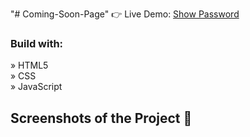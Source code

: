 "# Coming-Soon-Page" 
👉 Live Demo: <a href='https://show-password-seven.vercel.app/'>Show Password</a>

<h3> Build with: </h3>

» HTML5 <br>
» CSS <br>
» JavaScript
<h2>Screenshots of the Project 📸</h2>
<br>
